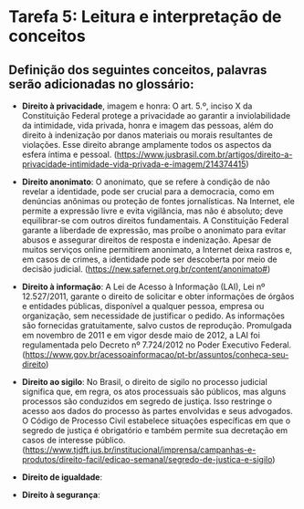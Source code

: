 # Tarefa 5: Leitura e interpretação de conceitos
## Definição dos seguintes conceitos, palavras serão adicionadas no glossário:
  * __Direito à privacidade__, imagem e honra: O art. 5.º, inciso X da Constituição Federal protege a privacidade ao garantir a inviolabilidade da intimidade, vida privada, honra e imagem das pessoas, além do direito à indenização por danos materiais ou morais resultantes de violações. Esse direito abrange amplamente todos os aspectos da esfera íntima e pessoal. (https://www.jusbrasil.com.br/artigos/direito-a-privacidade-intimidade-vida-privada-e-imagem/214374415)
    
  * __Direito anonimato__: O anonimato, que se refere à condição de não revelar a identidade, pode ser crucial para a democracia, como em denúncias anônimas ou proteção de fontes jornalísticas. Na Internet, ele permite a expressão livre e evita vigilância, mas não é absoluto; deve equilibrar-se com outros direitos fundamentais. A Constituição Federal garante a liberdade de expressão, mas proíbe o anonimato para evitar abusos e assegurar direitos de resposta e indenização. Apesar de muitos serviços online permitirem anonimato, a Internet deixa rastros e, em casos de crimes, a identidade pode ser descoberta por meio de decisão judicial. (https://new.safernet.org.br/content/anonimato#)
    
  * __Direito à informação__: A Lei de Acesso à Informação (LAI), Lei nº 12.527/2011, garante o direito de solicitar e obter informações de órgãos e entidades públicas, disponível a qualquer pessoa, empresa ou organização, sem necessidade de justificar o pedido. As informações são fornecidas gratuitamente, salvo custos de reprodução. Promulgada em novembro de 2011 e em vigor desde maio de 2012, a LAI foi regulamentada pelo Decreto nº 7.724/2012 no Poder Executivo Federal. (https://www.gov.br/acessoainformacao/pt-br/assuntos/conheca-seu-direito)
    
  * __Direito ao sigilo__: No Brasil, o direito de sigilo no processo judicial significa que, em regra, os atos processuais são públicos, mas alguns processos são conduzidos em segredo de justiça. Isso restringe o acesso aos dados do processo às partes envolvidas e seus advogados. O Código de Processo Civil estabelece situações específicas em que o segredo de justiça é obrigatório e também permite sua decretação em casos de interesse público. (https://www.tjdft.jus.br/institucional/imprensa/campanhas-e-produtos/direito-facil/edicao-semanal/segredo-de-justica-e-sigilo)
    
  * __Direito de igualdade__:
    
  * __Direito à segurança__:
    
